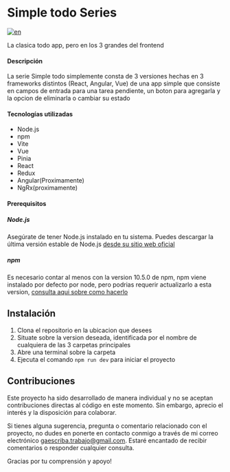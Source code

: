 # Simple todo Series
[![en](https://img.shields.io/badge/English-291ddb)](https://github.com/gaescriba/horarios-app/blob/master/README.en.md)

La clasica todo app, pero en los 3 grandes del frontend

#### Descripción

La serie Simple todo simplemente consta de 3 versiones hechas en 3 frameworks distintos (React, Angular, Vue) de una app simple que consiste en campos de entrada para una tarea pendiente, un boton para agregarla y la opcion de eliminarla o cambiar su estado

#### Tecnologías utilizadas

+ Node.js
+ npm
+ Vite
+ Vue
+ Pinia
+ React 
+ Redux
+ Angular(Proximamente)
+ NgRx(proximamente)

#### Prerequisitos

##### Node.js
Asegúrate de tener Node.js instalado en tu sistema. Puedes descargar la última versión estable de Node.js [desde su sitio web oficial](https://nodejs.org/)

##### npm
Es necesario contar al menos con la version 10.5.0 de npm, npm viene instalado por defecto por node, pero podrias requerir actualizarlo a esta version, [consulta aqui sobre como hacerlo](https://www.geeksforgeeks.org/how-to-update-npm/)

## Instalación
1. Clona el repositorio en la ubicacion que desees
2. Situate sobre la version deseada, identificada por el nombre de cualquiera de las 3 carpetas principales
3. Abre una terminal sobre la carpeta
4. Ejecuta el comando ```npm run dev``` para iniciar el proyecto


## Contribuciones

Este proyecto ha sido desarrollado de manera individual y no se aceptan contribuciones directas al código en este momento. Sin embargo, aprecio el interés y la disposición para colaborar.

Si tienes alguna sugerencia, pregunta o comentario relacionado con el proyecto, no dudes en ponerte en contacto conmigo a través de mi correo electrónico gaescriba.trabajo@gmail.com. Estaré encantado de recibir comentarios o responder cualquier consulta.

Gracias por tu comprensión y apoyo!
